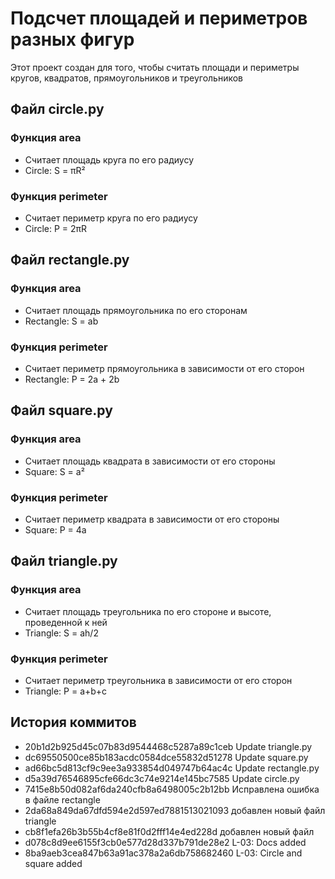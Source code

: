 # Подсчет площадей и периметров разных фигур
Этот проект создан для того, чтобы считать площади и периметры кругов, квадратов, прямоугольников и треугольников
## Файл circle.py
### Функция area
- Считает площадь круга по его радиусу
- Circle: S = πR²
### Функция perimeter
- Считает периметр круга по его радиусу
- Circle: P = 2πR
## Файл rectangle.py
### Функция area
- Считает площадь прямоугольника по его сторонам
- Rectangle: S = ab
### Функция perimeter
- Считает периметр прямоугольника в зависимости от его сторон 
- Rectangle: P = 2a + 2b
## Файл square.py
### Функция area
- Считает площадь квадрата в зависимости от его стороны
- Square: S = a²
### Функция perimeter
- Считает периметр квадрата в зависимости от его стороны
- Square: P = 4a
## Файл triangle.py
### Функция area
- Считает площадь треугольника по его стороне и высоте, проведенной к ней
- Triangle: S = ah/2
### Функция perimeter
- Считает периметр треугольника в зависимости от его сторон
- Triangle: P = a+b+c
## История коммитов
- 20b1d2b925d45c07b83d9544468c5287a89c1ceb Update triangle.py
- dc69550500ce85b183acdc0584dce55832d51278 Update square.py
- ad66bc5d813cf9c9ee3a933854d049747b64ac4c Update rectangle.py
- d5a39d76546895cfe66dc3c74e9214e145bc7585 Update circle.py
- 7415e8b50d082af6da240cfb8a6498005c2b12bb Исправлена ошибка в файле rectangle
- 2da68a849da67dfd594e2d597ed7881513021093 добавлен новый файл triangle
- cb8f1efa26b3b55b4cf8e81f0d2fff14e4ed228d добавлен новый файл
- d078c8d9ee6155f3cb0e577d28d337b791de28e2 L-03: Docs added
- 8ba9aeb3cea847b63a91ac378a2a6db758682460 L-03: Circle and square added
